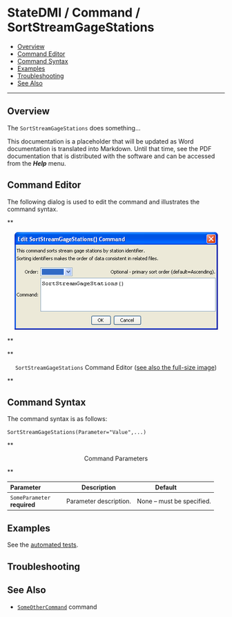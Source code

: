 # StateDMI / Command / SortStreamGageStations #

* [Overview](#overview)
* [Command Editor](#command-editor)
* [Command Syntax](#command-syntax)
* [Examples](#examples)
* [Troubleshooting](#troubleshooting)
* [See Also](#see-also)

-------------------------

## Overview ##

The `SortStreamGageStations` does something...

This documentation is a placeholder that will be updated as Word documentation is translated into Markdown.
Until that time, see the PDF documentation that is distributed with the software and can be accessed
from the ***Help*** menu.

## Command Editor ##

The following dialog is used to edit the command and illustrates the command syntax.

**<p style="text-align: center;">
![SortStreamGageStations](SortStreamGageStations.png)
</p>**

**<p style="text-align: center;">
`SortStreamGageStations` Command Editor (<a href="../SortStreamGageStations.png">see also the full-size image</a>)
</p>**

## Command Syntax ##

The command syntax is as follows:

```text
SortStreamGageStations(Parameter="Value",...)
```
**<p style="text-align: center;">
Command Parameters
</p>**

| **Parameter**&nbsp;&nbsp;&nbsp;&nbsp;&nbsp;&nbsp;&nbsp;&nbsp;&nbsp;&nbsp;&nbsp;&nbsp; | **Description** | **Default**&nbsp;&nbsp;&nbsp;&nbsp;&nbsp;&nbsp;&nbsp;&nbsp;&nbsp;&nbsp; |
| --------------|-----------------|----------------- |
|`SomeParameter`<br>**required**|Parameter description.|None – must be specified.|

## Examples ##

See the [automated tests](https://github.com/OpenCDSS/cdss-app-statedmi-test/tree/master/test/regression/commands/SortStreamGageStations).

## Troubleshooting ##

## See Also ##

* [`SomeOtherCommand`](../SomeOtherCommand/SomeOtherCommand) command
